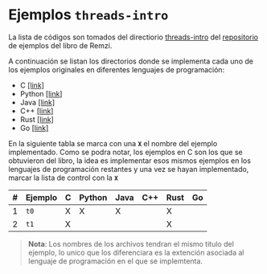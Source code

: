 # Ejemplos `threads-intro`

La lista de códigos son tomados del directiorio [threads-intro](https://github.com/remzi-arpacidusseau/ostep-code/tree/master/threads-intro) del [repositorio](https://github.com/remzi-arpacidusseau/ostep-code/tree/master) de ejemplos del libro de Remzi.

A continuación se listan los directorios donde se implementa cada uno de los ejemplos originales en diferentes lenguajes de programación:

- C [[link]](./c/)
- Python [[link]](./python/)
- Java [[link]](./java/)
- C++ [[link]](./go/)
- Rust [[link]](./rust/)
- Go [[link]](./go/)

En la siguiente tabla se marca con una **`X`** el nombre del ejemplo implementado. Como se podra notar, los ejemplos en C son los que se obtuvieron del libro, la idea es implementar esos mismos ejemplos en los lenguajes de programación restantes y una vez se hayan implementado, marcar la lista de control con la **`X`**

| #   | Ejemplo | C   | Python | Java | C++ | Rust | Go  |
| --- | ------- | --- | ------ | ---- | --- | ---- | --- |
| 1   | `t0`    | X   | X      | X    |     | X    |     |
| 2   | `t1`    | X   |        |      |     | X    |     |

> **Nota**: Los nombres de los archivos tendran el mismo titulo del ejemplo, lo unico que los diferenciara es la extención asociada al lenguaje de programación en el que se implemtenta.
